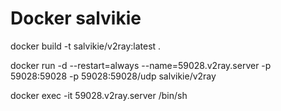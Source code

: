 # Docker salvikie

docker build -t salvikie/v2ray:latest .

docker run -d --restart=always --name=59028.v2ray.server -p 59028:59028 -p 59028:59028/udp salvikie/v2ray

docker exec -it 59028.v2ray.server /bin/sh
